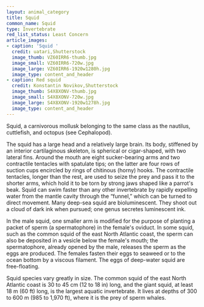 ```yaml
---
layout: animal_category
title: Squid
common_name: Squid
type: Invertebrate
red_list_status: Least Concern
article_images:
- caption: 'Squid '
  credit: uatari,Shutterstock
  image_thumb: VZ60IRR6-thumb.jpg
  image_small: VZ60IRR6-720w.jpg
  image_large: VZ60IRR6-1920w1280h.jpg
  image_type: content_and_header
- caption: Red squid
  credit: Konstantin Novikov,Shutterstock
  image_thumb: S4X8XONV-thumb.jpg
  image_small: S4X8XONV-720w.jpg
  image_large: S4X8XONV-1920w1278h.jpg
  image_type: content_and_header
---
```


Squid, a carnivorous mollusk belonging to the same class as the nautilus, cuttlefish, and octopus (see Cephalopod).

The squid has a large head and a relatively large brain. Its body, stiffened by an interior cartilaginous skeleton, is spherical or cigar-shaped, with two lateral fins. Around the mouth are eight sucker-bearing arms and two contractile tentacles with spatulate tips; on the latter are four rows of suction cups encircled by rings of chitinous (horny) hooks. The contractile tentacles, longer than the rest, are used to seize the prey and pass it to the shorter arms, which hold it to be torn by strong jaws shaped like a parrot's beak. Squid can swim faster than any other invertebrate by rapidly expelling water from the mantle cavity through the “funnel,” which can be turned to direct movement. Many deep-sea squid are bioluminescent. They shoot out a cloud of dark ink when pursued; one genus secretes luminescent ink.

In the male squid, one smaller arm is modified for the purpose of planting a packet of sperm (a spermatophore) in the female's oviduct. In some squid, such as the common squid of the east North Atlantic coast, the sperm can also be deposited in a vesicle below the female's mouth; the spermatophore, already opened by the male, releases the sperm as the eggs are produced. The females fasten their eggs to seaweed or to the ocean bottom by a viscous filament. The eggs of deep-water squid are free-floating.

Squid species vary greatly in size. The common squid of the east North Atlantic coast is 30 to 45 cm (12 to 18 in) long, and the giant squid, at least 18 m (60 ft) long, is the largest aquatic invertebrate. It lives at depths of 300 to 600 m (985 to 1,970 ft), where it is the prey of sperm whales.
